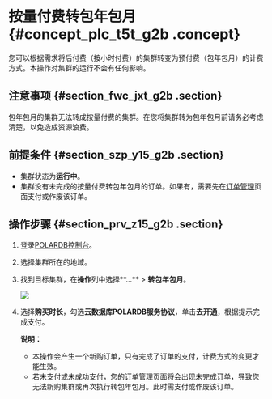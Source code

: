 # 按量付费转包年包月 {#concept_plc_t5t_g2b .concept}

您可以根据需求将后付费（按小时付费）的集群转变为预付费（包年包月）的计费方式。本操作对集群的运行不会有任何影响。

## 注意事项 {#section_fwc_jxt_g2b .section}

包年包月的集群无法转成按量付费的集群。在您将集群转为包年包月前请务必考虑清楚，以免造成资源浪费。

## 前提条件 {#section_szp_y15_g2b .section}

-   集群状态为**运行中**。
-   集群没有未完成的按量付费转包年包月的订单。如果有，需要先在[订单管理](https://expense.console.aliyun.com/#/order/list/)页面支付或作废该订单。

## 操作步骤 {#section_prv_z15_g2b .section}

1.  登录[POLARDB控制台](https://polardb.console.aliyun.com)。
2.  选择集群所在的地域。
3.  找到目标集群，在**操作**列中选择**...** \> **转包年包月**。

    ![](http://static-aliyun-doc.oss-cn-hangzhou.aliyuncs.com/assets/img/15138/15452406056580_zh-CN.png)

4.  选择**购买时长**，勾选**云数据库POLARDB服务协议**，单击**去开通**，根据提示完成支付。

    **说明：** 

    -   本操作会产生一个新购订单，只有完成了订单的支付，计费方式的变更才能生效。
    -   若未支付或未成功支付，您的[订单管理](https://expense.console.aliyun.com/#/order/list/)页面将会出现未完成订单，导致您无法新购集群或再次执行转包年包月。此时需支付或作废该订单。

